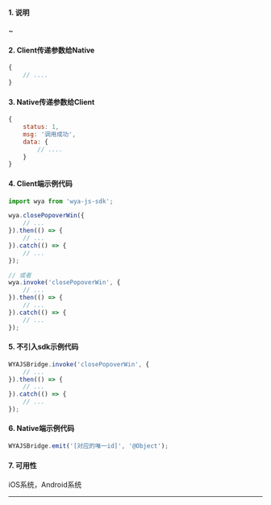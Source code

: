 #### 1. 说明

~

#### 2. Client传递参数给Native

```javascript
{
	// ....
}
```

#### 3. Native传递参数给Client

```javascript
{
	status: 1,
	msg: '调用成功',
	data: {
		// ....
	}
}
```

#### 4. Client端示例代码

```javascript
import wya from 'wya-js-sdk';

wya.closePopoverWin({
	// ...
}).then(() => {
	// ...
}).catch(() => {
	// ...
});

// 或者
wya.invoke('closePopoverWin', {
	// ...
}).then(() => {
	// ...
}).catch(() => {
	// ...
});
```

#### 5. 不引入sdk示例代码

```javascript
WYAJSBridge.invoke('closePopoverWin', {
	// ...
}).then(() => {
	// ...
}).catch(() => {
	// ...
});
```

#### 6. Native端示例代码

```javascript
WYAJSBridge.emit('[对应的唯一id]', '@Object');
```

#### 7. 可用性

iOS系统，Android系统

---------

